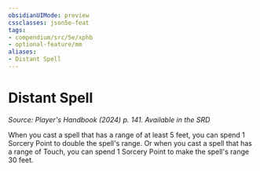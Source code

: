 ```yaml
---
obsidianUIMode: preview
cssclasses: json5e-feat
tags:
- compendium/src/5e/xphb
- optional-feature/mm
aliases:
- Distant Spell
---
```

# Distant Spell
*Source: Player's Handbook (2024) p. 141. Available in the <span title='Systems Reference Document (5.2)'>SRD</span>*  

When you cast a spell that has a range of at least 5 feet, you can spend 1 Sorcery Point to double the spell's range. Or when you cast a spell that has a range of Touch, you can spend 1 Sorcery Point to make the spell's range 30 feet.
